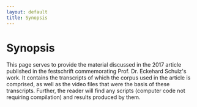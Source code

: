 ```yaml
---
layout: default
title: Synopsis
---
```


# Synopsis

This page serves to provide the material discussed in the 2017 article published in the festschrift commemorating Prof. Dr. Eckehard Schulz's work. It contains the transcripts of which the corpus used in the article is comprised, as well as the video files that were the basis of these transcripts. Further, the reader will find any scripts (computer code not requiring compilation) and results produced by them.
